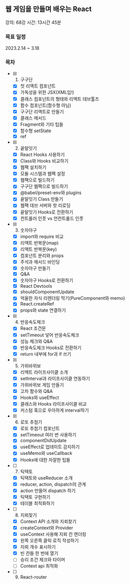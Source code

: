 ## 웹 게임을 만들며 배우는 React

강의: 68강
시간: 13시간 45분

### 목표 일정

2023.2.14 ~ 3.18

### 목차

- [x] 1. 구구단
  - [x] 첫 리액트 컴포넌트
  - [x] 가독성을 위한 JSX(XML임!)
  - [x] 클래스 컴포넌트의 형태와 리액트 데브툴즈
  - [x] 함수 컴포넌트(함수형 아님)
  - [x] 구구단 리액트로 만들기
  - [x] 클래스 메서드
  - [x] Fragment와 기타 팁들
  - [x] 함수형 setState
  - [x] ref
- [x] 2. 끝말잇기
  - [x] React Hooks 사용하기
  - [x] Class와 Hooks 비교하기
  - [x] 웹팩 설치하기
  - [x] 모듈 시스템과 웹팩 설정
  - [x] 웹팩으로 빌드하기
  - [x] 구구단 웹팩으로 빌드하기
  - [x] @babel/preset-env와 plugins
  - [x] 끝말잇기 Class 만들기
  - [x] 웹팩 데브 서버와 핫 리로딩
  - [x] 끝말잇기 Hooks로 전환하기
  - [x] 컨트롤러 인풋 vs 언컨트롤드 인풋
- [x] 3. 숫자야구
  - [x] import와 require 비교
  - [x] 리액트 반복문(map)
  - [x] 리액트 반복문(key)
  - [x] 컴포넌트 분리와 props
  - [x] 주석과 메서드 바인딩
  - [x] 숫자야구 만들기
  - [x] Q&A
  - [x] 숫자야구 Hooks로 전환하기
  - [x] React Devtools
  - [x] shouldComponentUpdate
  - [x] 억울한 자식 리렌더링 막기(PureComponent와 memo)
  - [x] React.createRef
  - [x] props와 state 연결하기
- [x] 4. 반응속도체크
  - [x] React 조건문
  - [x] setTimeout 넣어 반응속도체크
  - [x] 성능 체크와 Q&A
  - [x] 반응속도체크 Hooks로 전환하기
  - [x] return 내부에 for과 if 쓰기
- [x] 5. 가위바위보
  - [x] 리액트 라이프사이클 소개
  - [x] setInterval과 라이프사이클 연동하기
  - [x] 가위바위보 게임 만들기
  - [x] 고차 함수와 Q&A
  - [x] Hooks와 useEffect
  - [x] 클래스와 Hooks 라이프사이클 비교
  - [x] 커스텀 훅으로 우아하게 interval하기
- [x] 6. 로또 추첨기
  - [x] 로또 추첨기 컴포넌트
  - [x] setTimeout 여러 번 사용하기
  - [x] componentDidUpdate
  - [x] useEffect로 업데이트 감지하기
  - [x] useMemo와 useCallback
  - [x] Hooks에 대한 자잘한 팁들
- [ ] 7. 틱택토
  - [x] 틱택토와 useReducer 소개
  - [x] reducer, action, dispatch의 관계
  - [x] action 만들어 dispatch 하기
  - [x] 틱택토 구현하기
  - [x] 테이블 최적화하기
- [ ] 8. 지뢰찾기
  - [x] Context API 소개와 지뢰찾기
  - [x] createContext와 Provider
  - [x] useContext 사용해 지뢰 칸 렌더링
  - [x] 왼쪽 오른쪽 클릭 로직 작성하기
  - [x] 지뢰 개수 표시하기
  - [x] 빈 칸들 한 번에 열기
  - [ ] 승리 조건 체크와 타이머
  - [ ] Context api 최적화
- [ ] 9. React-router
